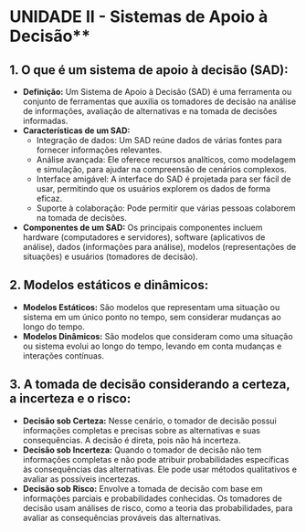 # UNIDADE II - Sistemas de Apoio à Decisão**

## 1. O que é um sistema de apoio à decisão (SAD):
   - **Definição:** Um Sistema de Apoio à Decisão (SAD) é uma ferramenta ou conjunto de ferramentas que auxilia os tomadores de decisão na análise de informações, avaliação de alternativas e na tomada de decisões informadas.
   - **Características de um SAD:** 
       - Integração de dados: Um SAD reúne dados de várias fontes para fornecer informações relevantes.
       - Análise avançada: Ele oferece recursos analíticos, como modelagem e simulação, para ajudar na compreensão de cenários complexos.
       - Interface amigável: A interface do SAD é projetada para ser fácil de usar, permitindo que os usuários explorem os dados de forma eficaz.
       - Suporte à colaboração: Pode permitir que várias pessoas colaborem na tomada de decisões.
   - **Componentes de um SAD:** Os principais componentes incluem hardware (computadores e servidores), software (aplicativos de análise), dados (informações para análise), modelos (representações de situações) e usuários (tomadores de decisão).

## 2. Modelos estáticos e dinâmicos:
   - **Modelos Estáticos:** São modelos que representam uma situação ou sistema em um único ponto no tempo, sem considerar mudanças ao longo do tempo.
   - **Modelos Dinâmicos:** São modelos que consideram como uma situação ou sistema evolui ao longo do tempo, levando em conta mudanças e interações contínuas.

## 3. A tomada de decisão considerando a certeza, a incerteza e o risco:
   - **Decisão sob Certeza:** Nesse cenário, o tomador de decisão possui informações completas e precisas sobre as alternativas e suas consequências. A decisão é direta, pois não há incerteza.
   - **Decisão sob Incerteza:** Quando o tomador de decisão não tem informações completas e não pode atribuir probabilidades específicas às consequências das alternativas. Ele pode usar métodos qualitativos e avaliar as possíveis incertezas.
   - **Decisão sob Risco:** Envolve a tomada de decisão com base em informações parciais e probabilidades conhecidas. Os tomadores de decisão usam análises de risco, como a teoria das probabilidades, para avaliar as consequências prováveis das alternativas.

